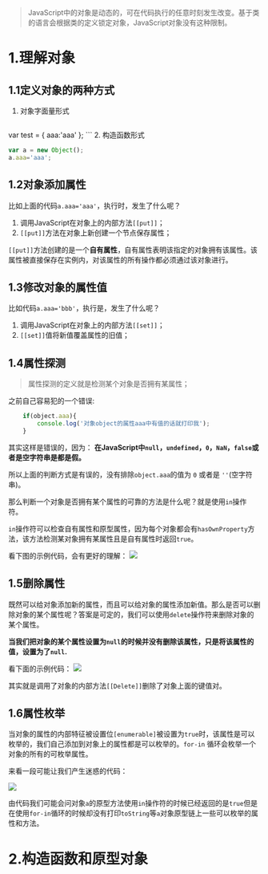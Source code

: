 > JavaScript中的对象是动态的，可在代码执行的任意时刻发生改变。基于类的语言会根据类的定义锁定对象，JavaScript对象没有这种限制。

# 1.理解对象
## 1.1定义对象的两种方式
1. 对象字面量形式
    ```javascript
var test = {
        aaa:'aaa'
};
    ```
2. 构造函数形式
```javascript
var a = new Object();
a.aaa='aaa';
```
## 1.2对象添加属性

比如上面的代码`a.aaa='aaa'`，执行时，发生了什么呢？
1. 调用JavaScript在对象上的内部方法`[[put]]`；
2. `[[put]]`方法在对象上新创建一个节点保存属性；

`[[put]]`方法创建的是一个**自有属性**，自有属性表明该指定的对象拥有该属性。该属性被直接保存在实例内，对该属性的所有操作都必须通过该对象进行。

## 1.3修改对象的属性值
比如代码`a.aaa='bbb'`，执行是，发生了什么呢？
1. 调用JavaScript在对象上的内部方法`[[set]]`；
2. `[[set]]`值将新值覆盖属性的旧值；


## 1.4属性探测
>属性探测的定义就是检测某个对象是否拥有某属性；

之前自己容易犯的一个错误:
```javascript
    if(object.aaa){
        console.log('对象object的属性aaa中有值的话就打印我');
    }
```

其实这样是错误的，因为：
**在JavaScript中`null`，`undefined`，`0`，`NaN`，`false`或者是空字符串是都是假。**

所以上面的判断方式是有误的，没有排除`object.aaa`的值为 `0` 或者是 `''`(空字符串)。

那么判断一个对象是否拥有某个属性的可靠的方法是什么呢？就是使用`in`操作符。

`in`操作符可以检查自有属性和原型属性，因为每个对象都会有`hasOwnProperty`方法，该方法检测某对象拥有某属性且是自有属性时返回`true`。

看下图的示例代码，会有更好的理解：
![](http://ww1.sinaimg.cn/mw690/698e22a9jw1f71593ac0pj20ka0daq45.jpg)

## 1.5删除属性
既然可以给对象添加新的属性，而且可以给对象的属性添加新值。那么是否可以删除对象的某个属性呢？答案是可定的，我们可以使用`delete`操作符来删除对象的某个属性。

**当我们把对象的某个属性设置为`null`的时候并没有删除该属性，只是将该属性的值，设置为了`null`.**

看下面的示例代码：
![](http://ww3.sinaimg.cn/mw690/698e22a9gw1f715fqfw4qj20lz0k2jsv.jpg)

其实就是调用了对象的内部方法`[[Delete]]`删除了对象上面的键值对。

## 1.6属性枚举
当对象的属性的内部特征被设置位`[enumerable]`被设置为`true`时，该属性是可以枚举的，我们自己添加到对象上的属性都是可以枚举的。`for-in` 循环会枚举一个对象的所有的可枚举属性。

来看一段可能让我们产生迷惑的代码：

![](http://ww4.sinaimg.cn/mw690/698e22a9gw1f7166l55xij20k80bsdgj.jpg)

由代码我们可能会问对象`a`的原型方法使用`in`操作符的时候已经返回的是`true`但是在使用`for-in`循环的时候却没有打印`toString`等`a`对象原型链上一些可以枚举的属性和方法。





















# 2.构造函数和原型对象
